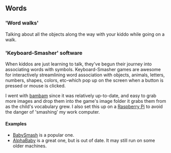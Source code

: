 ## Words

### 'Word walks'

Talking about all the objects along the way with your kiddo while going on a walk.

### 'Keyboard-Smasher' software

When kiddos are just learning to talk, they've begun their journey into associating words with symbols. Keyboard-Smasher games are awesome for interactively streamlining word association with objects, animals, letters, numbers, shapes, colors, etc–which pop up on the screen when a button is pressed or mouse is clicked.

I went with [bambam](https://github.com/porridge/bambam) since it was relatively up-to-date, and easy to grab more images and drop them into the game's image folder it grabs them from as the child's vocabulary grew. I also set this up on a [Raspberry Pi](https://www.raspberrypi.org/) to avoid the danger of 'smashing' my work computer.

#### Examples

- [BabySmash](http://babysmash.com/) is a popular one.
- [AlphaBaby](http://alphababy.sourceforge.net/) is a great one, but is out of date. It may still run on some older machines.
